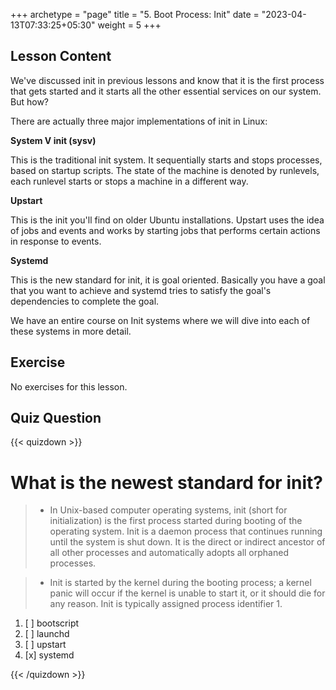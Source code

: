 +++
archetype = "page"
title = "5. Boot Process: Init"
date = "2023-04-13T07:33:25+05:30"
weight = 5
+++

## Lesson Content

We've discussed init in previous lessons and know that it is the first process that gets started and it starts all the other essential services on our system. But how?

There are actually three major implementations of init in Linux: 

**System V init (sysv)**

This is the traditional init system. It sequentially starts and stops processes, based on startup scripts. The state of the machine is denoted by runlevels, each runlevel starts or stops a machine in a different way. 

**Upstart**

This is the init you'll find on older Ubuntu installations. Upstart uses the idea of jobs and events and works by starting jobs that performs certain actions in response to events. 

**Systemd**

This is the new standard for init, it is goal oriented. Basically you have a goal that you want to achieve and systemd tries to satisfy the goal's dependencies to complete the goal. 

We have an entire course on Init systems where we will dive into each of these systems in more detail.

## Exercise

No exercises for this lesson.

## Quiz Question

{{< quizdown >}}

# What is the newest standard for init? 

> - In Unix-based computer operating systems, init (short for initialization) is the first process started during booting of the operating system. Init is a daemon process that continues running until the system is shut down. It is the direct or indirect ancestor of all other processes and automatically adopts all orphaned processes.

> - Init is started by the kernel during the booting process; a kernel panic will occur if the kernel is unable to start it, or it should die for any reason. Init is typically assigned process identifier 1. 


1. [ ] bootscript
2. [ ] launchd
3. [ ] upstart
4. [x] systemd

{{< /quizdown >}}
